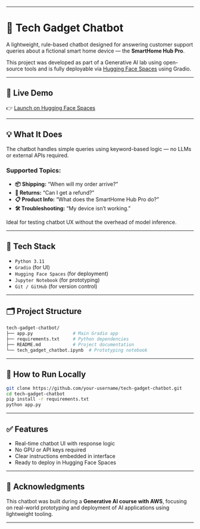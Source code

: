 
---

# 🤖 Tech Gadget Chatbot

A lightweight, rule-based chatbot designed for answering customer support queries about a fictional smart home device — the **SmartHome Hub Pro**.

This project was developed as part of a Generative AI lab using open-source tools and is fully deployable via [Hugging Face Spaces](https://huggingface.co/spaces/drbinna/tech-gadget-chatbot) using Gradio.

---

## 🚀 Live Demo

👉 [Launch on Hugging Face Spaces](https://huggingface.co/spaces/drbinna/tech-gadget-chatbot)

---

## 💡 What It Does

The chatbot handles simple queries using keyword-based logic — no LLMs or external APIs required.

### Supported Topics:

* **📦 Shipping:** “When will my order arrive?”
* **🔁 Returns:** “Can I get a refund?”
* **📋 Product Info:** “What does the SmartHome Hub Pro do?”
* **🛠 Troubleshooting:** “My device isn’t working.”

Ideal for testing chatbot UX without the overhead of model inference.

---

## 🧰 Tech Stack

* `Python 3.11`
* `Gradio` (for UI)
* `Hugging Face Spaces` (for deployment)
* `Jupyter Notebook` (for prototyping)
* `Git / GitHub` (for version control)

---

## 🗂 Project Structure

```bash
tech-gadget-chatbot/
├── app.py               # Main Gradio app
├── requirements.txt     # Python dependencies
├── README.md            # Project documentation
└── tech_gadget_chatbot.ipynb  # Prototyping notebook
```

---

## 🧪 How to Run Locally

```bash
git clone https://github.com/your-username/tech-gadget-chatbot.git
cd tech-gadget-chatbot
pip install -r requirements.txt
python app.py
```

---

## ✅ Features

* Real-time chatbot UI with response logic
* No GPU or API keys required
* Clear instructions embedded in interface
* Ready to deploy in Hugging Face Spaces

---

## 🙌 Acknowledgments

This chatbot was built during a **Generative AI course with AWS**, focusing on real-world prototyping and deployment of AI applications using lightweight tooling.

---
